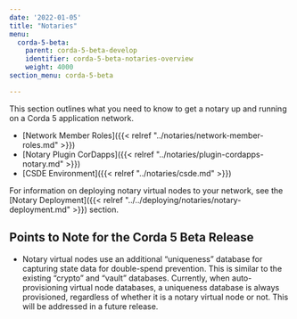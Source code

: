 ```yaml
---
date: '2022-01-05'
title: "Notaries"
menu:
  corda-5-beta:
    parent: corda-5-beta-develop
    identifier: corda-5-beta-notaries-overview
    weight: 4000
section_menu: corda-5-beta

---
```


This section outlines what you need to know to get a notary up and running on a Corda 5 application network.

* [Network Member Roles]({{< relref "../notaries/network-member-roles.md" >}})
* [Notary Plugin CorDapps]({{< relref "../notaries/plugin-cordapps-notary.md" >}})
* [CSDE Environment]({{< relref "../notaries/csde.md" >}})

For information on deploying notary virtual nodes to your network, see the [Notary Deployment]({{< relref "../../deploying/notaries/notary-deployment.md" >}}) section.

## Points to Note for the Corda 5 Beta Release

* Notary virtual nodes use an additional “uniqueness” database for capturing state data for double-spend prevention. This is similar to the existing “crypto” and “vault” databases. Currently, when auto-provisioning virtual node databases, a uniqueness database is always provisioned, regardless of whether it is a notary virtual node or not. This will be addressed in a future release.
